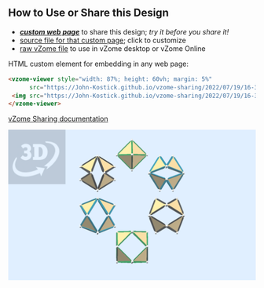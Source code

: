 
## How to Use or Share this Design

 - [***custom web page***][post] to share this design; *try it before you share it!*
 - [source file for that custom page][source]; click to customize
 - [raw vZome file][raw] to use in vZome desktop or vZome Online
 
 HTML custom element for embedding in any web page:
 ```html
<vzome-viewer style="width: 87%; height: 60vh; margin: 5%"
       src="https://John-Kostick.github.io/vzome-sharing/2022/07/19/16-38-41-Jitterbug-cycle/Jitterbug-cycle.vZome" >
  <img src="https://John-Kostick.github.io/vzome-sharing/2022/07/19/16-38-41-Jitterbug-cycle/Jitterbug-cycle.png" />
</vzome-viewer>
 ```

[vZome Sharing documentation](https://vzome.github.io/vzome/sharing.html#how-it-works)

![Image](<Jitterbug-cycle.png>)


[post]: <https://John-Kostick.github.io/vzome-sharing/2022/07/19/Jitterbug-cycle-16-38-41.html>
[source]: <https://github.com/John-Kostick/vzome-sharing/edit/main/_posts/2022-07-19-Jitterbug-cycle-16-38-41.md>
[raw]: <https://raw.githubusercontent.com/John-Kostick/vzome-sharing/main/2022/07/19/16-38-41-Jitterbug-cycle/Jitterbug-cycle.vZome>